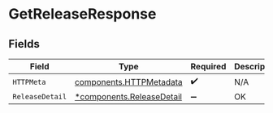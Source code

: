 # GetReleaseResponse


## Fields

| Field                                                                 | Type                                                                  | Required                                                              | Description                                                           |
| --------------------------------------------------------------------- | --------------------------------------------------------------------- | --------------------------------------------------------------------- | --------------------------------------------------------------------- |
| `HTTPMeta`                                                            | [components.HTTPMetadata](../../models/components/httpmetadata.md)    | :heavy_check_mark:                                                    | N/A                                                                   |
| `ReleaseDetail`                                                       | [*components.ReleaseDetail](../../models/components/releasedetail.md) | :heavy_minus_sign:                                                    | OK                                                                    |